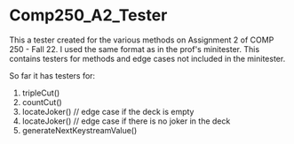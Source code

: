 # Comp250_A2_Tester
This a tester created for the various methods on Assignment 2 of COMP 250 - Fall 22. I used the same format as in the prof's minitester. This contains testers for methods and edge cases not included in the minitester. 

So far it has testers for: 

  1. tripleCut()
  2. countCut()
  3. locateJoker()      // edge case if the deck is empty
  4. locateJoker()      // edge case if there is no joker in the deck
  5. generateNextKeystreamValue()
